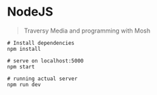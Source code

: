 # NodeJS
>Traversy Media and programming with Mosh 

```
# Install dependencies
npm install

# serve on localhost:5000
npm start

# running actual server
npm run dev
```
